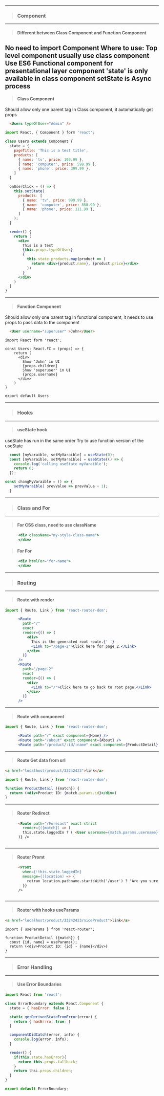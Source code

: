 
---
> ### Component
---
> #### Different between Class Component and Function Component
No need to import Component
Where to use:
Top level component usually use class component
Use ES6 Functional component for presentational layer component
'state' is only available in class component
setState is Async process
---
> #### Class Component
Should allow only one parent tag
In Class component, it automatically get props
```html
  <Users typeOfUser="Admin" />
```
```jsx
import React, { Component } form 'react';

class Users extends Component {
  state = {
    pageTitle: 'This is a test title',
    products: [
      { name: 'tv', price: 199.99 },
      { name: 'computer', price: 599.99 },
      { name: 'phone', price: 399.99 },
    ]
  }

  onUserClick = () => {
    this.setState(
      products: [
        { name: 'tv', price: 999.99 },
        { name: 'computer', price: 888.99 },
        { name: 'phone', price: 111.99 },
      ]
    );
  }

  render() {
    return (
      <div>
        This is a test
        {this.props.typeOfUser}
        {
          this.state.products.map(product => (
            return <div>{product.name}, {product.price}</div>
          ))
        }
      </div>
    )
  }
}
```
---
> #### Function Component
Should allow only one parent tag
In functional component, it needs to use props to pass data to the component
```html
  <User username="superuser" >John</User>
```
```tsx
import React form 'react';

const Users: React.FC = (props) => {
    return (
      <div>
        Show 'John' in UI
        {props.children}
        Show 'superuser' in UI
        {props.username}
      </div>
    )
}

export default Users
```

---
> ### Hooks
---
> #### useState hook
useState has run in the same order
Try to use function version of the useState
```jsx
  const [myVaraible, setMyVaraible] = useState(0);
  const [myVaraible, setMyVaraible] = useState(() => {
    console.log('calling useState myVaraible');
    return 0;
  });

const changMyVaraible = () => {
    setMyVaraible( prevValue => prevValue + 1);
  }
```

---
> ### Class and For
---
> #### For CSS class, need to use className
```jsx
      <div className="my-style-class-name">
      </div>
```
> #### For For
```jsx
      <div htmlFor="for-name">
      </div>
```

---
> ### Routing
---
> #### Route with render
```jsx
import { Route, Link } from 'react-router-dom';

      <Route
        path="/"
        exact
        render={() => (
          <div>
            This is the generated root route.{' '}
            <Link to="/page-2">Click here for page 2.</Link>
          </div>
        )}
      />
      <Route
        path="/page-2"
        exact
        render={() => (
          <div>
            <Link to="/">Click here to go back to root page.</Link>
          </div>
        )}
      />

```

---
> #### Route with component
```jsx
import { Route, Link } from 'react-router-dom';

      <Route path="/" exact component={Home} />
      <Route path="/about" exact component={About} />
      <Route path="/product/:id/:name" exact component={ProductDetail} />

```

---
> #### Route Get data from url
```html
<a href="localhost/product/33242423">link</a>
```
```jsx
import { Route, Link } from 'react-router-dom';

function ProductDetail ({match}) {
  return (<div>Product ID: {match.params.id}</div>)
}
```

---
> #### Router Redirect
```html
      <Route path="/Forecast" exact strict
        render={({match}) => (
        this.state.loggedIn ? ( <User username={match.params.username} /> ) : ( <Redirect to='/' /> )
      )} />
```
```tsx
```

---
> #### Router Promt
```html
      <Promt
        when={!this.state.loggedIn}
        message={(location) => {
          retrun location.pathname.startsWith('/user') ? 'Are you sure ?' : true
        }}
      />
```
```tsx
```

---
> #### Router with hooks useParams
```html
<a href="localhost/product/33242423/niceProduct">link</a>
```
```tsx
import { useParams } from 'react-router';

function ProductDetail ({match}) {
  const {id, name} = useParams();
  return (<div>Product ID: {id} - {name}</div>)
}
```

---
> ### Error Handling
---
> #### Use Error Boundaries
```jsx
import React from 'react';

class ErrorBoundary extends React.Component {
  state = { hasError: false };

  static getDerivedStateFromError(error) {
    return { hasErrro: true; }
  }

  componentDidCatch(error, info) {
    console.log(error, info);
  }

  render() {
    if(this.state.hasError){
      return this.props.fallback;
    }
    return thsi.props.children;
  }
}

export default ErrorBoundary;

```


